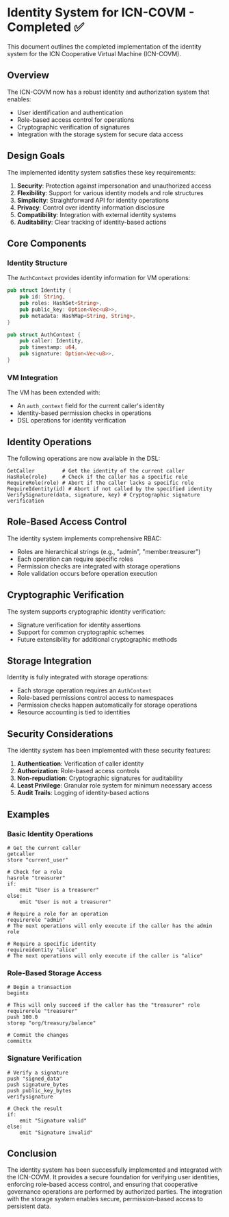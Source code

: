 # Identity System for ICN-COVM - Completed ✅

This document outlines the completed implementation of the identity system for the ICN Cooperative Virtual Machine (ICN-COVM).

## Overview

The ICN-COVM now has a robust identity and authorization system that enables:
- User identification and authentication
- Role-based access control for operations
- Cryptographic verification of signatures
- Integration with the storage system for secure data access

## Design Goals

The implemented identity system satisfies these key requirements:

1. **Security**: Protection against impersonation and unauthorized access
2. **Flexibility**: Support for various identity models and role structures
3. **Simplicity**: Straightforward API for identity operations
4. **Privacy**: Control over identity information disclosure
5. **Compatibility**: Integration with external identity systems
6. **Auditability**: Clear tracking of identity-based actions

## Core Components

### Identity Structure

The `AuthContext` provides identity information for VM operations:

```rust
pub struct Identity {
    pub id: String,
    pub roles: HashSet<String>,
    pub public_key: Option<Vec<u8>>,
    pub metadata: HashMap<String, String>,
}

pub struct AuthContext {
    pub caller: Identity,
    pub timestamp: u64,
    pub signature: Option<Vec<u8>>,
}
```

### VM Integration

The VM has been extended with:
- An `auth_context` field for the current caller's identity
- Identity-based permission checks in operations
- DSL operations for identity verification

## Identity Operations

The following operations are now available in the DSL:

```
GetCaller         # Get the identity of the current caller
HasRole(role)     # Check if the caller has a specific role
RequireRole(role) # Abort if the caller lacks a specific role
RequireIdentity(id) # Abort if not called by the specified identity
VerifySignature(data, signature, key) # Cryptographic signature verification
```

## Role-Based Access Control

The identity system implements comprehensive RBAC:

- Roles are hierarchical strings (e.g., "admin", "member.treasurer")
- Each operation can require specific roles
- Permission checks are integrated with storage operations
- Role validation occurs before operation execution

## Cryptographic Verification

The system supports cryptographic identity verification:
- Signature verification for identity assertions
- Support for common cryptographic schemes
- Future extensibility for additional cryptographic methods

## Storage Integration

Identity is fully integrated with storage operations:
- Each storage operation requires an `AuthContext`
- Role-based permissions control access to namespaces
- Permission checks happen automatically for storage operations
- Resource accounting is tied to identities

## Security Considerations

The identity system has been implemented with these security features:

1. **Authentication**: Verification of caller identity
2. **Authorization**: Role-based access controls
3. **Non-repudiation**: Cryptographic signatures for auditability
4. **Least Privilege**: Granular role system for minimum necessary access
5. **Audit Trails**: Logging of identity-based actions

## Examples

### Basic Identity Operations

```
# Get the current caller
getcaller
store "current_user"

# Check for a role
hasrole "treasurer"
if:
    emit "User is a treasurer"
else:
    emit "User is not a treasurer"

# Require a role for an operation
requirerole "admin"
# The next operations will only execute if the caller has the admin role

# Require a specific identity
requireidentity "alice"
# The next operations will only execute if the caller is "alice"
```

### Role-Based Storage Access

```
# Begin a transaction
begintx

# This will only succeed if the caller has the "treasurer" role
requirerole "treasurer"
push 100.0
storep "org/treasury/balance"

# Commit the changes
committx
```

### Signature Verification

```
# Verify a signature
push "signed_data"
push signature_bytes
push public_key_bytes
verifysignature

# Check the result
if:
    emit "Signature valid"
else:
    emit "Signature invalid"
```

## Conclusion

The identity system has been successfully implemented and integrated with the ICN-COVM. It provides a secure foundation for verifying user identities, enforcing role-based access control, and ensuring that cooperative governance operations are performed by authorized parties. The integration with the storage system enables secure, permission-based access to persistent data.